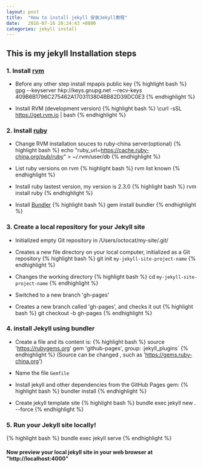 ```yaml
---
layout: post
title:  "How to install jekyll 安装Jekyll教程"
date:   2016-07-16 20:24:43 +0800
categories: jekyll install
---
```


## This is my jekyll Installation steps

### 1. Install [rvm](https://rvm.io/)
- Before any other step install mpapis public key
{% highlight bash %}
gpg --keyserver hkp://keys.gnupg.net --recv-keys 409B6B1796C275462A1703113804BB82D39DC0E3
{% endhighlight %}

- Install RVM (development version)
{% highlight bash %}
\curl -sSL https://get.rvm.io | bash
{% endhighlight %}

### 2. Install [ruby](https://www.ruby-lang.org/en/downloads/)
- Change RVM installation souces to ruby-china server(optional)
{% highlight bash %}
echo "ruby_url=https://cache.ruby-china.org/pub/ruby" > ~/.rvm/user/db
{% endhighlight %}

- List ruby versions on rvm
{% highlight bash %}
rvm list known
{% endhighlight %}

- Install ruby lastest version, my version is 2.3.0
{% highlight bash %}
rvm install ruby
{% endhighlight %}

- Install [Bundler](http://bundler.io/)
{% highlight bash %}
gem install bundler
{% endhighlight %}

### 3. Create a local repository for your Jekyll site
- Initialized empty Git repository in /Users/octocat/my-site/.git/
- Creates a new file directory on your local computer, initialized as a Git repository
{% highlight bash %}
git init `my-jekyll-site-project-name`
{% endhighlight %}

- Changes the working directory
{% highlight bash %}
cd `my-jekyll-site-project-name`
{% endhighlight %}

- Switched to a new branch 'gh-pages'
- Creates a new branch called 'gh-pages', and checks it out
{% highlight bash %}
git checkout -b gh-pages
{% endhighlight %}

### 4. install Jekyll using bundler
- Create a file and its content is:
{% highlight bash %}
source 'https://rubygems.org'
gem 'github-pages', group: :jekyll_plugins`
{% endhighlight %}
(Source can be changed , such as 'https://gems.ruby-china.org')

- Name the file `Gemfile`

- Install jekyll and other dependencies from the GitHub Pages gem:
{% highlight bash %}
bundler install
{% endhighlight %}

- Create jekyll template site
{% highlight bash %}
bundle exec jekyll new . --force
{% endhighlight %}

### 5. Run your Jekyll site locally!
{% highlight bash %}
bundle exec jekyll serve
{% endhighlight %}

#### Now preview your local jekyll site in your web browser at "http://localhost:4000"
